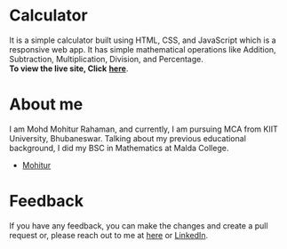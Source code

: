 # Calculator

It is a simple calculator built using HTML, CSS, and JavaScript which is a responsive web app. It has
simple mathematical operations like Addition, Subtraction, Multiplication, Division, and Percentage. <br>
**To view the live site, Click** [**here**](https://mohitur-calculator.netlify.app/).

# About me
I am Mohd Mohitur Rahaman, and currently, I am pursuing MCA from KIIT University, Bhubaneswar. Talking about my previous educational background, I did my BSC in Mathematics at Malda College.

- [Mohitur](https://linktr.ee/mohitur)

# Feedback
If you have any feedback, you can make the changes and create a pull request or, please reach out to me at [here](mohitur669@gmail.com) or [LinkedIn](https://www.linkedin.com/in/mohitur02).